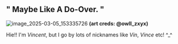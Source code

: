 ## " Maybe Like A Do-Over. "

![image_2025-03-05_153335726](https://github.com/user-attachments/assets/bf9f6a2e-0da3-468c-bc44-0e80e40723a8)
**(art creds: @owll_zxyx)**

Hie!! I'm *Vincent*, but I go by lots of nicknames like *Vin*, *Vince* etc! ^_^

